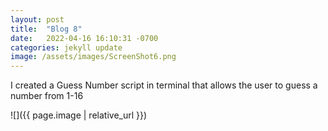 ```yaml
---
layout: post
title:  "Blog 8"
date:   2022-04-16 16:10:31 -0700
categories: jekyll update
image: /assets/images/ScreenShot6.png
---
```


I created a Guess Number script in terminal that allows the user to guess a number from 1-16

![]({{ page.image | relative_url }})
